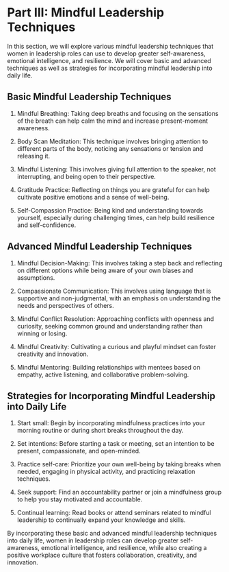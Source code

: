 Part III: Mindful Leadership Techniques
=======================================

In this section, we will explore various mindful leadership techniques that women in leadership roles can use to develop greater self-awareness, emotional intelligence, and resilience. We will cover basic and advanced techniques as well as strategies for incorporating mindful leadership into daily life.

Basic Mindful Leadership Techniques
-----------------------------------

1. Mindful Breathing: Taking deep breaths and focusing on the sensations of the breath can help calm the mind and increase present-moment awareness.

2. Body Scan Meditation: This technique involves bringing attention to different parts of the body, noticing any sensations or tension and releasing it.

3. Mindful Listening: This involves giving full attention to the speaker, not interrupting, and being open to their perspective.

4. Gratitude Practice: Reflecting on things you are grateful for can help cultivate positive emotions and a sense of well-being.

5. Self-Compassion Practice: Being kind and understanding towards yourself, especially during challenging times, can help build resilience and self-confidence.

Advanced Mindful Leadership Techniques
--------------------------------------

1. Mindful Decision-Making: This involves taking a step back and reflecting on different options while being aware of your own biases and assumptions.

2. Compassionate Communication: This involves using language that is supportive and non-judgmental, with an emphasis on understanding the needs and perspectives of others.

3. Mindful Conflict Resolution: Approaching conflicts with openness and curiosity, seeking common ground and understanding rather than winning or losing.

4. Mindful Creativity: Cultivating a curious and playful mindset can foster creativity and innovation.

5. Mindful Mentoring: Building relationships with mentees based on empathy, active listening, and collaborative problem-solving.

Strategies for Incorporating Mindful Leadership into Daily Life
---------------------------------------------------------------

1. Start small: Begin by incorporating mindfulness practices into your morning routine or during short breaks throughout the day.

2. Set intentions: Before starting a task or meeting, set an intention to be present, compassionate, and open-minded.

3. Practice self-care: Prioritize your own well-being by taking breaks when needed, engaging in physical activity, and practicing relaxation techniques.

4. Seek support: Find an accountability partner or join a mindfulness group to help you stay motivated and accountable.

5. Continual learning: Read books or attend seminars related to mindful leadership to continually expand your knowledge and skills.

By incorporating these basic and advanced mindful leadership techniques into daily life, women in leadership roles can develop greater self-awareness, emotional intelligence, and resilience, while also creating a positive workplace culture that fosters collaboration, creativity, and innovation.
